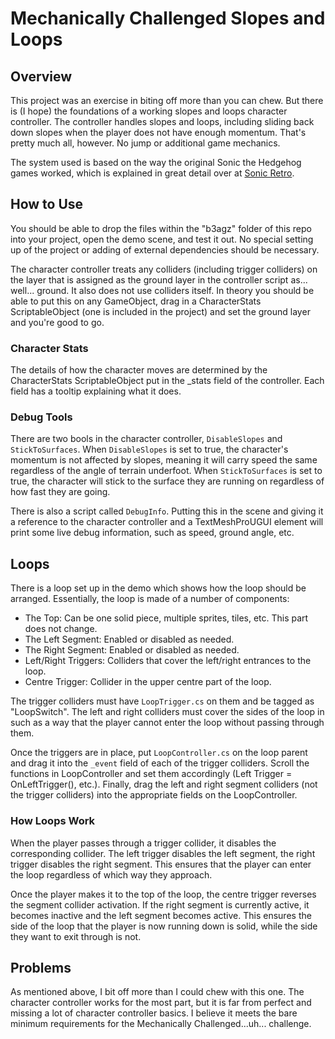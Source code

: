 # Mechanically Challenged Slopes and Loops

## Overview
This project was an exercise in biting off more than you can chew. But there is (I hope) the foundations of a working slopes and loops character controller. The controller handles slopes and loops, including sliding back down slopes when the player does not have enough momentum. That's pretty much all, however. No jump or additional game mechanics.

The system used is based on the way the original Sonic the Hedgehog games worked, which is explained in great detail over at [Sonic Retro](https://info.sonicretro.org/SPG:Basics).

## How to Use

You should be able to drop the files within the "b3agz" folder of this repo into your project, open the demo scene, and test it out. No special setting up of the project or adding of external dependencies should be necessary.

The character controller treats any colliders (including trigger colliders) on the layer that is assigned as the ground layer in the controller script as... well... ground. It also does not use colliders itself. In theory you should be able to put this on any GameObject, drag in a CharacterStats ScriptableObject (one is included in the project) and set the ground layer and you're good to go.

### Character Stats

The details of how the character moves are determined by the CharacterStats ScriptableObject put in the _stats field of the controller. Each field has a tooltip explaining what it does.

### Debug Tools

There are two bools in the character controller, `DisableSlopes` and `StickToSurfaces`. When `DisableSlopes` is set to true, the character's momentum is not affected by slopes, meaning it will carry speed the same regardless of the angle of terrain underfoot. When `StickToSurfaces` is set to true, the character will stick to the surface they are running on regardless of how fast they are going.

There is also a script called `DebugInfo`. Putting this in the scene and giving it a reference to the character controller and a TextMeshProUGUI element will print some live debug information, such as speed, ground angle, etc.

## Loops

There is a loop set up in the demo which shows how the loop should be arranged. Essentially, the loop is made of a number of components:

* The Top: Can be one solid piece, multiple sprites, tiles, etc. This part does not change.
* The Left Segment: Enabled or disabled as needed.
* The Right Segment: Enabled or disabled as needed.
* Left/Right Triggers: Colliders that cover the left/right entrances to the loop.
* Centre Trigger: Collider in the upper centre part of the loop.

The trigger colliders must have `LoopTrigger.cs` on them and be tagged as "LoopSwitch". The left and right colliders must cover the sides of the loop in such as a way that the player cannot enter the loop without passing through them.

Once the triggers are in place, put `LoopController.cs` on the loop parent and drag it into the `_event` field of each of the trigger colliders. Scroll the functions in LoopController and set them accordingly (Left Trigger = OnLeftTrigger(), etc.). Finally, drag the left and right segment colliders (not the trigger colliders) into the appropriate fields on the LoopController.

### How Loops Work

When the player passes through a trigger collider, it disables the corresponding collider. The left trigger disables the left segment, the right trigger disables the right segment. This ensures that the player can enter the loop regardless of which way they approach.

Once the player makes it to the top of the loop, the centre trigger reverses the segment collider activation. If the right segment is currently active, it becomes inactive and the left segment becomes active. This ensures the side of the loop that the player is now running down is solid, while the side they want to exit through is not.

## Problems

As mentioned above, I bit off more than I could chew with this one. The character controller works for the most part, but it is far from perfect and missing a lot of character controller basics. I believe it meets the bare minimum requirements for the Mechanically Challenged...uh... challenge.